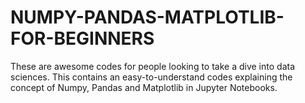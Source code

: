 # NUMPY-PANDAS-MATPLOTLIB-FOR-BEGINNERS
These are awesome codes for people looking to take a dive into data sciences.
This contains an easy-to-understand codes explaining the concept of Numpy, Pandas and Matplotlib in Jupyter Notebooks.
